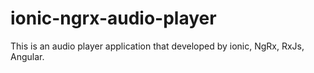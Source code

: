 # ionic-ngrx-audio-player
This is an audio player application that developed by ionic, NgRx, RxJs, Angular.
